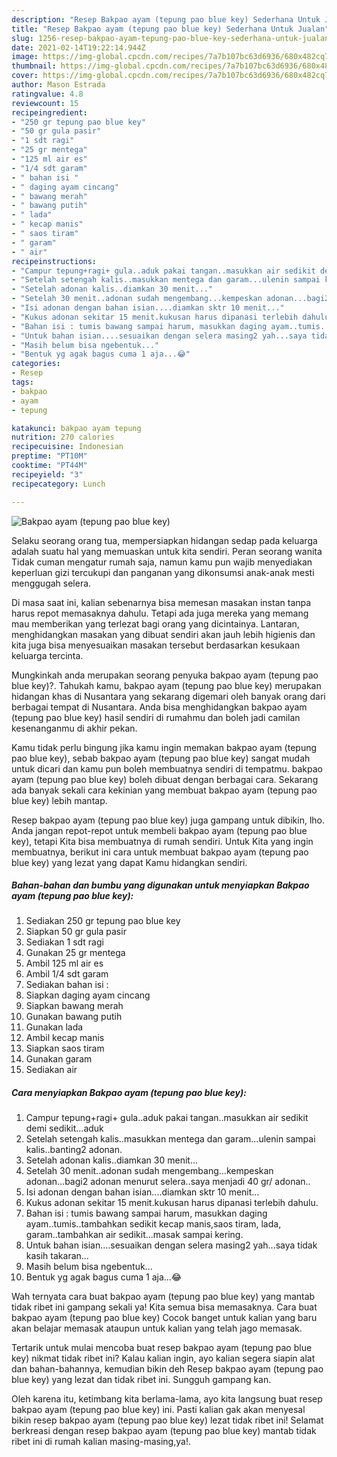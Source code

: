 ```yaml
---
description: "Resep Bakpao ayam (tepung pao blue key) Sederhana Untuk Jualan"
title: "Resep Bakpao ayam (tepung pao blue key) Sederhana Untuk Jualan"
slug: 1256-resep-bakpao-ayam-tepung-pao-blue-key-sederhana-untuk-jualan
date: 2021-02-14T19:22:14.944Z
image: https://img-global.cpcdn.com/recipes/7a7b107bc63d6936/680x482cq70/bakpao-ayam-tepung-pao-blue-key-foto-resep-utama.jpg
thumbnail: https://img-global.cpcdn.com/recipes/7a7b107bc63d6936/680x482cq70/bakpao-ayam-tepung-pao-blue-key-foto-resep-utama.jpg
cover: https://img-global.cpcdn.com/recipes/7a7b107bc63d6936/680x482cq70/bakpao-ayam-tepung-pao-blue-key-foto-resep-utama.jpg
author: Mason Estrada
ratingvalue: 4.8
reviewcount: 15
recipeingredient:
- "250 gr tepung pao blue key"
- "50 gr gula pasir"
- "1 sdt ragi"
- "25 gr mentega"
- "125 ml air es"
- "1/4 sdt garam"
- " bahan isi "
- " daging ayam cincang"
- " bawang merah"
- " bawang putih"
- " lada"
- " kecap manis"
- " saos tiram"
- " garam"
- " air"
recipeinstructions:
- "Campur tepung+ragi+ gula..aduk pakai tangan..masukkan air sedikit demi sedikit...aduk"
- "Setelah setengah kalis..masukkan mentega dan garam...ulenin sampai kalis..banting2 adonan."
- "Setelah adonan kalis..diamkan 30 menit..."
- "Setelah 30 menit..adonan sudah mengembang...kempeskan adonan...bagi2 adonan menurut selera..saya menjadi 40 gr/ adonan.."
- "Isi adonan dengan bahan isian....diamkan sktr 10 menit..."
- "Kukus adonan sekitar 15 menit.kukusan harus dipanasi terlebih dahulu."
- "Bahan isi : tumis bawang sampai harum, masukkan daging ayam..tumis..tambahkan sedikit kecap manis,saos tiram, lada, garam..tambahkan air sedikit...masak sampai kering."
- "Untuk bahan isian....sesuaikan dengan selera masing2 yah...saya tidak kasih takaran..."
- "Masih belum bisa ngebentuk..."
- "Bentuk yg agak bagus cuma 1 aja...😂"
categories:
- Resep
tags:
- bakpao
- ayam
- tepung

katakunci: bakpao ayam tepung 
nutrition: 270 calories
recipecuisine: Indonesian
preptime: "PT10M"
cooktime: "PT44M"
recipeyield: "3"
recipecategory: Lunch

---
```



![Bakpao ayam (tepung pao blue key)](https://img-global.cpcdn.com/recipes/7a7b107bc63d6936/680x482cq70/bakpao-ayam-tepung-pao-blue-key-foto-resep-utama.jpg)

Selaku seorang orang tua, mempersiapkan hidangan sedap pada keluarga adalah suatu hal yang memuaskan untuk kita sendiri. Peran seorang  wanita Tidak cuman mengatur rumah saja, namun kamu pun wajib menyediakan keperluan gizi tercukupi dan panganan yang dikonsumsi anak-anak mesti menggugah selera.

Di masa  saat ini, kalian sebenarnya bisa memesan masakan instan tanpa harus repot memasaknya dahulu. Tetapi ada juga mereka yang memang mau memberikan yang terlezat bagi orang yang dicintainya. Lantaran, menghidangkan masakan yang dibuat sendiri akan jauh lebih higienis dan kita juga bisa menyesuaikan masakan tersebut berdasarkan kesukaan keluarga tercinta. 



Mungkinkah anda merupakan seorang penyuka bakpao ayam (tepung pao blue key)?. Tahukah kamu, bakpao ayam (tepung pao blue key) merupakan hidangan khas di Nusantara yang sekarang digemari oleh banyak orang dari berbagai tempat di Nusantara. Anda bisa menghidangkan bakpao ayam (tepung pao blue key) hasil sendiri di rumahmu dan boleh jadi camilan kesenanganmu di akhir pekan.

Kamu tidak perlu bingung jika kamu ingin memakan bakpao ayam (tepung pao blue key), sebab bakpao ayam (tepung pao blue key) sangat mudah untuk dicari dan kamu pun boleh membuatnya sendiri di tempatmu. bakpao ayam (tepung pao blue key) boleh dibuat dengan berbagai cara. Sekarang ada banyak sekali cara kekinian yang membuat bakpao ayam (tepung pao blue key) lebih mantap.

Resep bakpao ayam (tepung pao blue key) juga gampang untuk dibikin, lho. Anda jangan repot-repot untuk membeli bakpao ayam (tepung pao blue key), tetapi Kita bisa membuatnya di rumah sendiri. Untuk Kita yang ingin membuatnya, berikut ini cara untuk membuat bakpao ayam (tepung pao blue key) yang lezat yang dapat Kamu hidangkan sendiri.

<!--inarticleads1-->

##### Bahan-bahan dan bumbu yang digunakan untuk menyiapkan Bakpao ayam (tepung pao blue key):

1. Sediakan 250 gr tepung pao blue key
1. Siapkan 50 gr gula pasir
1. Sediakan 1 sdt ragi
1. Gunakan 25 gr mentega
1. Ambil 125 ml air es
1. Ambil 1/4 sdt garam
1. Sediakan  bahan isi :
1. Siapkan  daging ayam cincang
1. Siapkan  bawang merah
1. Gunakan  bawang putih
1. Gunakan  lada
1. Ambil  kecap manis
1. Siapkan  saos tiram
1. Gunakan  garam
1. Sediakan  air




<!--inarticleads2-->

##### Cara menyiapkan Bakpao ayam (tepung pao blue key):

1. Campur tepung+ragi+ gula..aduk pakai tangan..masukkan air sedikit demi sedikit...aduk
1. Setelah setengah kalis..masukkan mentega dan garam...ulenin sampai kalis..banting2 adonan.
1. Setelah adonan kalis..diamkan 30 menit...
1. Setelah 30 menit..adonan sudah mengembang...kempeskan adonan...bagi2 adonan menurut selera..saya menjadi 40 gr/ adonan..
1. Isi adonan dengan bahan isian....diamkan sktr 10 menit...
1. Kukus adonan sekitar 15 menit.kukusan harus dipanasi terlebih dahulu.
1. Bahan isi : tumis bawang sampai harum, masukkan daging ayam..tumis..tambahkan sedikit kecap manis,saos tiram, lada, garam..tambahkan air sedikit...masak sampai kering.
1. Untuk bahan isian....sesuaikan dengan selera masing2 yah...saya tidak kasih takaran...
1. Masih belum bisa ngebentuk...
1. Bentuk yg agak bagus cuma 1 aja...😂




Wah ternyata cara buat bakpao ayam (tepung pao blue key) yang mantab tidak ribet ini gampang sekali ya! Kita semua bisa memasaknya. Cara buat bakpao ayam (tepung pao blue key) Cocok banget untuk kalian yang baru akan belajar memasak ataupun untuk kalian yang telah jago memasak.

Tertarik untuk mulai mencoba buat resep bakpao ayam (tepung pao blue key) nikmat tidak ribet ini? Kalau kalian ingin, ayo kalian segera siapin alat dan bahan-bahannya, kemudian bikin deh Resep bakpao ayam (tepung pao blue key) yang lezat dan tidak ribet ini. Sungguh gampang kan. 

Oleh karena itu, ketimbang kita berlama-lama, ayo kita langsung buat resep bakpao ayam (tepung pao blue key) ini. Pasti kalian gak akan menyesal bikin resep bakpao ayam (tepung pao blue key) lezat tidak ribet ini! Selamat berkreasi dengan resep bakpao ayam (tepung pao blue key) mantab tidak ribet ini di rumah kalian masing-masing,ya!.


